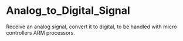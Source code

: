 # Analog_to_Digital_Signal
Receive an analog signal, convert it to digital, to be handled with micro controllers ARM processors.
